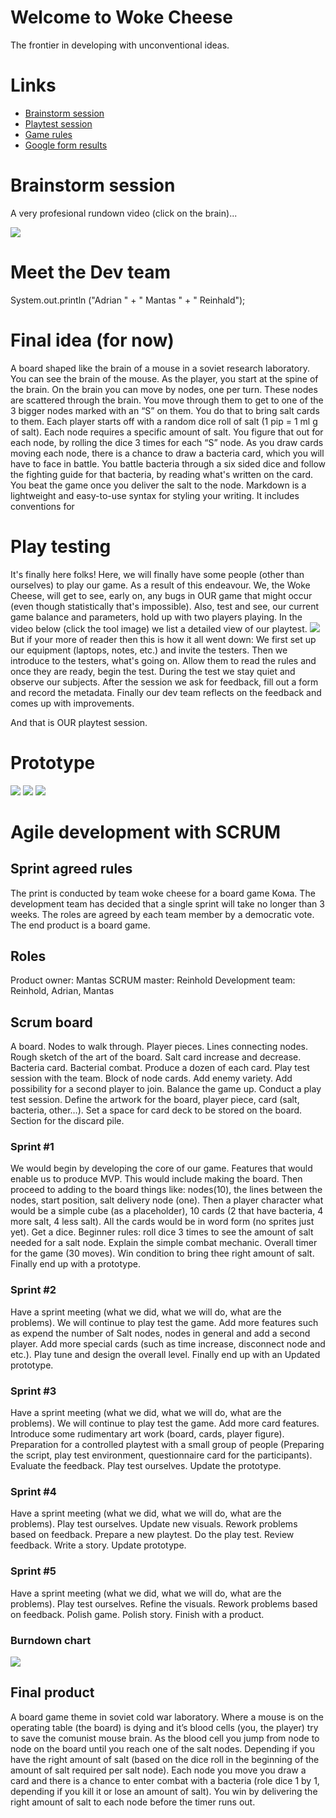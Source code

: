 # Welcome to Woke Cheese

The frontier in developing with unconventional ideas.

# Links

- [Brainstorm session](https://docs.google.com/document/d/1v_YqhuL_JigFlTvqzTrozEMlxsVkovGHr2SOD8H0SxA/edit?usp=sharing)
- [Playtest session](https://docs.google.com/document/d/1v_YqhuL_JigFlTvqzTrozEMlxsVkovGHr2SOD8H0SxA/edit?usp=sharing)
- [Game rules](https://docs.google.com/document/d/1h2HSlbT01QEUg0l2XOpRhuNhdml_wu0pCVPpTSUgkls/edit?usp=sharing)
- [Google form results](https://docs.google.com/forms/d/e/1FAIpQLSc-nc60IMnQv_l1Q0nfKf76z2vP1R8Q0bBNfrAEeiBgZNy-BA/viewform)

# Brainstorm session

A very profesional rundown video (click on the brain)...

[![](https://i.imgur.com/0tJhXQk.jpeg)](https://www.youtube.com/watch?v=Sm_Ofe0qc5M)

# Meet the Dev team
System.out.println ("Adrian " + " Mantas " + " Reinhald");

# Final idea (for now)

A board shaped like the brain of a mouse in a soviet research laboratory. You can see the brain of the mouse. As the player, you start at the spine of the brain. On the brain you can move by nodes, one per turn. These nodes are scattered through the brain. You move through them to get to one of the 3 bigger nodes marked with an “S” on them. You do that to bring salt cards to them. Each player starts off with a random dice roll of salt (1 pip = 1 ml g of salt). Each node requires a specific amount of salt. You figure that out for each node, by rolling the dice 3 times for each “S” node. As you draw cards moving each node, there is a chance to draw a bacteria card, which you will have to face in battle. You battle bacteria through a six sided dice and follow the fighting guide for that bacteria, by reading what's written on the card. You beat the game once you deliver the salt to the node.
Markdown is a lightweight and easy-to-use syntax for styling your writing. It includes conventions for

# Play testing
It's finally here folks! Here, we will finally have some people (other than ourselves) to play our game. As a result of this endeavour. We, the Woke Cheese, will get to see, early on, any bugs in OUR game that might occur (even though statistically that's impossible). Also, test and see, our current game balance and parameters, hold up with two players playing. In the video below (click the tool image) we list a detailed view of our playtest. 
[![](https://imgur.com/cuRS9dO.jpeg)](https://www.youtube.com/watch?v=g7EVKD4HF4U&feature=youtu.be)
But if your more of reader then this is how it all went down:
We first set up our equipment (laptops, notes, etc.) and invite the testers.
Then we introduce to the testers, what's going on. Allow them to read the rules and once they are ready, begin the test.
During the test we stay quiet and observe our subjects.
After the session we ask for feedback, fill out a form and record the metadata.
Finally our dev team reflects on the feedback and comes up with improvements.

And that is OUR playtest session.

# Prototype

![](https://imgur.com/OdysQMv.jpeg)
![](https://imgur.com/fcd0Ck6.jpeg)
![](https://imgur.com/fVgSQx8.jpeg)

# Agile development with SCRUM

## Sprint agreed rules
The print is conducted by team woke cheese for a board game Кома. The development team has decided that a single sprint will take no longer than 3 weeks. The roles are agreed by each team member by a democratic vote. The end product is a board game.

## Roles
Product owner: Mantas
SCRUM master: Reinhold
Development team: Reinhold, Adrian, Mantas

## Scrum board
A board. Nodes to walk through. Player pieces. Lines connecting nodes. Rough sketch of the art of the board. Salt card increase and decrease. Bacteria card. Bacterial combat. Produce a dozen of each card. Play test session with the team. Block of node cards. Add enemy variety. Add possibility for a second player to join. Balance the game up. Conduct a play test session. Define the artwork for the board, player piece, card (salt, bacteria, other…). Set a space for card deck to be stored on the board. Section for the discard pile. 

### Sprint #1
We would begin by developing the core of our game. Features that would enable us to produce MVP. This would include making the board. Then proceed to adding to the board things like: nodes(10), the lines between the nodes, start position, salt delivery node (one). Then a player character what would be a simple cube (as a placeholder), 10 cards (2 that have bacteria, 4 more salt, 4 less salt). All the cards would be in word form (no sprites just yet). Get a dice. Beginner rules: roll dice 3 times to see the amount of salt needed for a salt node. Explain the simple combat mechanic. Overall timer for the game (30 moves). Win condition to bring thee right amount of salt. Finally end up with a prototype.

### Sprint #2
Have a sprint meeting (what we did, what we will do, what are the problems). We will continue to play test the game. Add more features such as expend the number of Salt nodes, nodes in general and add a second player. Add more special cards (such as time increase, disconnect node and etc.). Play tune and design the overall level. Finally end up with an Updated prototype.

### Sprint #3
Have a sprint meeting (what we did, what we will do, what are the problems). We will continue to play test the game. Add more card features. Introduce some rudimentary art work (board, cards, player figure). Preparation for a controlled playtest with a small group of people (Preparing the script, play test environment, questionnaire card for the participants). Evaluate the feedback. Play test ourselves. Update the prototype.

### Sprint #4
Have a sprint meeting (what we did, what we will do, what are the problems). Play test ourselves. Update new visuals. Rework problems based on feedback. Prepare a new playtest. Do the play test. Review feedback. Write a story. Update prototype.

### Sprint #5
Have a sprint meeting (what we did, what we will do, what are the problems). Play test ourselves. Refine the visuals. Rework problems based on feedback. Polish game. Polish story. Finish with a product.

### Burndown chart

![](https://imgur.com/tm6z45p.jpeg)

## Final product
A board game theme in soviet cold war laboratory. Where a mouse is on the operating table (the board) is dying and it’s blood cells (you, the player) try to save the comunist mouse brain. As the blood cell you jump from node to node on the board until you reach one of the salt nodes. Depending if you have the right amount of salt (based on the dice roll in the beginning of the amount of salt required per  salt node). Each node you move you draw a card and there is a chance to enter combat with a bacteria (role dice 1 by 1, depending if you kill it or lose an amount of salt). You win by delivering the right amount of salt to each node before the timer runs out.
